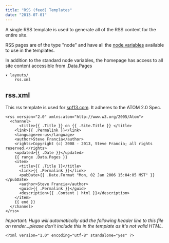 ```yaml
---
title: "RSS (feed) Templates"
date: "2013-07-01"
---
```


A single RSS template is used to generate all of the RSS content for the entire
site.

RSS pages are of the type "node" and have all the [node
variables](/layout/variables/) available to use in the templates.

In addition to the standard node variables, the homepage has access to
all site content accessible from .Data.Pages

    ▾ layouts/
        rss.xml

## rss.xml
This rss template is used for [spf13.com](http://spf13.com). It adheres to the
ATOM 2.0 Spec.


    <rss version="2.0" xmlns:atom="http://www.w3.org/2005/Atom">
      <channel>
          <title>{{ .Title }} on {{ .Site.Title }} </title>
        <link>{{ .Permalink }}</link>
        <language>en-us</language>
        <author>Steve Francia</author>
        <rights>Copyright (c) 2008 - 2013, Steve Francia; all rights reserved.</rights>
        <updated>{{ .Date }}</updated>
        {{ range .Data.Pages }}
        <item>
          <title>{{ .Title }}</title>
          <link>{{ .Permalink }}</link>
          <pubDate>{{ .Date.Format "Mon, 02 Jan 2006 15:04:05 MST" }}</pubDate>
          <author>Steve Francia</author>
          <guid>{{ .Permalink }}</guid>
          <description>{{ .Content | html }}</description>
        </item>
        {{ end }}
      </channel>
    </rss>

*Important: Hugo will automatically add the following header line to this file
on render...please don't include this in the template as it's not valid HTML.*

    <?xml version="1.0" encoding="utf-8" standalone="yes" ?>
